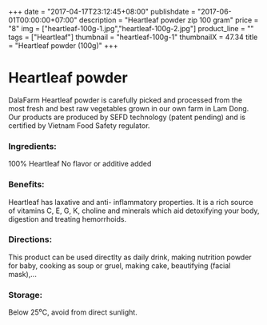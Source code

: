 +++
date = "2017-04-17T23:12:45+08:00"
publishdate = "2017-06-01T00:00:00+07:00"
description = "Heartleaf powder zip 100 gram"
price = "8"
img = ["heartleaf-100g-1.jpg","heartleaf-100g-2.jpg"]
product_line = ""
tags = ["Heartleaf"]
thumbnail = "heartleaf-100g-1"
thumbnailX = 47.34
title = "Heartleaf powder (100g)"
+++

# Heartleaf powder

DalaFarm Heartleaf powder is carefully picked and processed from the most fresh and best raw vegetables 
grown in our own farm in Lam Dong. Our products are produced by SEFD technology (patent pending) and 
is certified by Vietnam Food Safety regulator.


### Ingredients: 
100% Heartleaf
No flavor or additive added

### Benefits: 
Heartleaf has laxative and anti-
inflammatory properties. It is a rich 
source of vitamins C, E, G, K, choline 
and minerals which aid detoxifying 
your body, digestion and treating 
hemorrhoids.

### Directions:  
This product can be used directlty as 
daily drink, making nutrition powder 
for baby, cooking as soup or gruel, 
making cake, beautifying (facial mask),...

### Storage: 
Below 25⁰C, avoid from direct sunlight.

